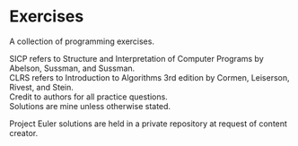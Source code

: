 # Exercises

A collection of programming exercises.

SICP refers to Structure and Interpretation of Computer Programs by Abelson, Sussman, and Sussman.  
CLRS refers to Introduction to Algorithms 3rd edition by Cormen, Leiserson, Rivest, and Stein.  
Credit to authors for all practice questions.  
Solutions are mine unless otherwise stated.  

Project Euler solutions are held in a private repository at request of content creator.
